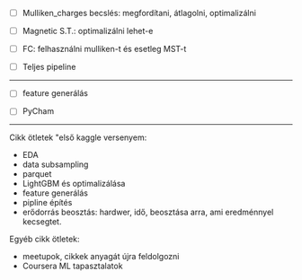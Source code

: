 - [ ] Mulliken_charges becslés: megfordítani, átlagolni, optimalizálni
- [ ] Magnetic S.T.: optimalizálni lehet-e
- [ ] FC: felhasználni mulliken-t és esetleg MST-t
- [ ] Teljes pipeline


-----


- [ ] feature generálás
- [ ] PyCham




-----


Cikk ötletek "első kaggle versenyem:
- EDA
- data subsampling
- parquet
- LightGBM és optimalizálása
- feature generálás
- pipline építés
- erődorrás beosztás: hardwer, idő, beosztása arra, ami eredménnyel kecsegtet.

Egyéb cikk ötletek:
- meetupok, cikkek anyagát újra feldolgozni
- Coursera ML tapasztalatok
